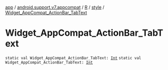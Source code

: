[app](../../../index.md) / [android.support.v7.appcompat](../../index.md) / [R](../index.md) / [style](index.md) / [Widget_AppCompat_ActionBar_TabText](.)

# Widget_AppCompat_ActionBar_TabText

`static val Widget_AppCompat_ActionBar_TabText: `[`Int`](https://kotlinlang.org/api/latest/jvm/stdlib/kotlin/-int/index.html)
`static val Widget_AppCompat_ActionBar_TabText: `[`Int`](https://kotlinlang.org/api/latest/jvm/stdlib/kotlin/-int/index.html)